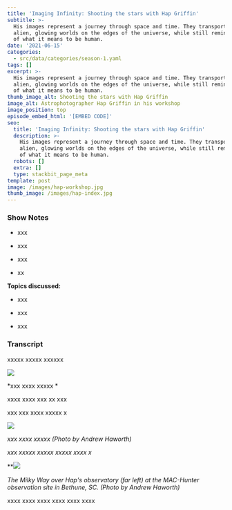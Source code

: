 ```yaml
---
title: 'Imaging Infinity: Shooting the stars with Hap Griffin'
subtitle: >-
  His images represent a journey through space and time. They transport us to
  alien, glowing worlds on the edges of the universe, while still reminding us
  of what it means to be human.
date: '2021-06-15'
categories:
  - src/data/categories/season-1.yaml
tags: []
excerpt: >-
  His images represent a journey through space and time. They transport us to
  alien, glowing worlds on the edges of the universe, while still reminding us
  of what it means to be human.
thumb_image_alt: Shooting the stars with Hap Griffin
image_alt: Astrophotographer Hap Griffin in his workshop
image_position: top
episode_embed_html: '[EMBED CODE]'
seo:
  title: 'Imaging Infinity: Shooting the stars with Hap Griffin'
  description: >-
    His images represent a journey through space and time. They transport us to
    alien, glowing worlds on the edges of the universe, while still reminding us
    of what it means to be human.
  robots: []
  extra: []
  type: stackbit_page_meta
template: post
image: /images/hap-workshop.jpg
thumb_image: /images/hap-index.jpg
---
```

### Show Notes

*   xxx

*   xxx

*   xxx

*   xx

**Topics discussed:**

*   xxx

*   xxx

*   xxx

### Transcript

xxxxx xxxxx xxxxxx

![](/\_static/app-assets/hap-1.jpg)

\*xxx xxxx xxxxx \*

xxxx xxxx xxx xx xxx

xxx xxx xxxx xxxxx x

![](/\_static/app-assets/hap-2.jpg)

*xxx xxxx xxxxx (Photo by Andrew Haworth)*

*xxx xxxxx xxxxx xxxxx xxxx x*

**![](/\_static/app-assets/hap-3.jpg)

*The Milky Way over Hap's observatory (far left) at the MAC-Hunter observation site in Bethune, SC. (Photo by Andrew Haworth)*

xxxx xxxx xxxx xxxx xxxx xxxx
